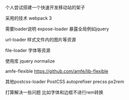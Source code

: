 个人尝试搭建一个快速开发移动站的架子

采用的技术
webpack 3

需要loader说明
expose-loader
暴露全局例如jquery

url-loader
样式文件内的图片等资源

file-loader
字体等资源

使用库
jquery
normalize

amfe-flexible
https://github.com/amfe/lib-flexible


其他postcss-loader
PostCSS
autoprefixer
precss
px2rem


打算解决一些问题
比如字体和边框不进行rem转换
